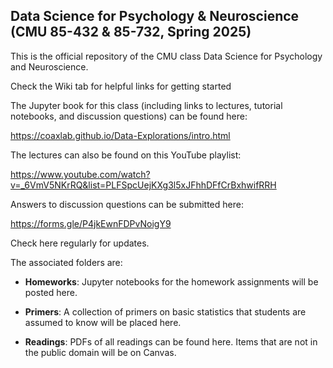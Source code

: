 ## Data Science for Psychology & Neuroscience (CMU 85-432 & 85-732, Spring 2025)

This is the official repository of the CMU class Data Science for Psychology and Neuroscience.

Check the Wiki tab for helpful links for getting started

The Jupyter book for this class (including links to lectures, tutorial notebooks, and discussion questions) can be found here: 

https://coaxlab.github.io/Data-Explorations/intro.html

The lectures can also be found on this YouTube playlist:

https://www.youtube.com/watch?v=_6VmV5NKrRQ&list=PLFSpcUejKXg3l5xJFhhDFfCrBxhwifRRH

Answers to discussion questions can be submitted here:

https://forms.gle/P4jkEwnFDPvNoigY9

Check here regularly for updates.

The associated folders are:

* **Homeworks**: Jupyter notebooks for the homework assignments will be posted here.

* **Primers**: A collection of primers on basic statistics that students are assumed to know will be placed here.

* **Readings**: PDFs of all readings can be found here. Items that are not in the public domain will be on Canvas.
